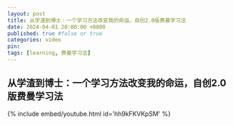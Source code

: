 ```yaml
---
layout: post
title: 从学渣到博士：一个学习方法改变我的命运，自创2.0版费曼学习法
date: 2024-04-01 20:00:00 +0800
published: true #false or true
categories: video
pin:
tags: [learning, 费曼学习法]
---
```


## 从学渣到博士：一个学习方法改变我的命运，自创2.0版费曼学习法

{% include embed/youtube.html id='hh9kFKVKpSM' %}
